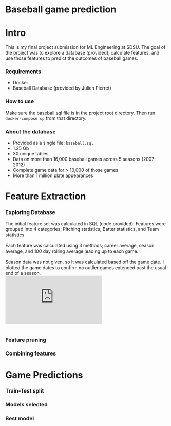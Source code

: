 # Baseball game prediction

# Intro

<p>
This is my final project submission for ML Engineering at SDSU. The goal of the project was to explore a database 
(provided), calculate features, and use those features to predict the outcomes of baseball games.
</p>

### Requirements

- Docker<br>
- Baseball Database (provided by Julien Pierret)

### How to use

Make sure the baseball.sql file is in the project root directory. Then run <code>docker-compose up</code> from that directory.

### About the database

- Provided as a single file: <code>baseball.sql</code>
- 1.25 Gb
- 30 unique tables
- Data on more than 16,000 baseball games across 5 seasons (2007-2012)
- Complete game data for > 10,000 of those games
- More than 1 million plate appearances

# Feature Extraction

### Exploring Database

The initial feature set was calculated in SQL (code provided). Features were grouped into 4 categories; Pitching statistics, Batter statistics, and Team statistics
<br><br>
Each feature was calculated using 3 methods; career average, season average, and 100 day rolling average leading up to each game.
<br><br>
Season data was not given, so it was calculated based off the game date. I plotted the game dates to confirm no outlier games extended past the usual end of a season.
<br>
![alt text](https://github.com/seanfahey1/MLEngineering/blob/Final/game-dates.html?raw=true)
<br><br>

### Feature pruning

### Combining features

# Game Predictions

### Train-Test split

### Models selected

### Best model

###
